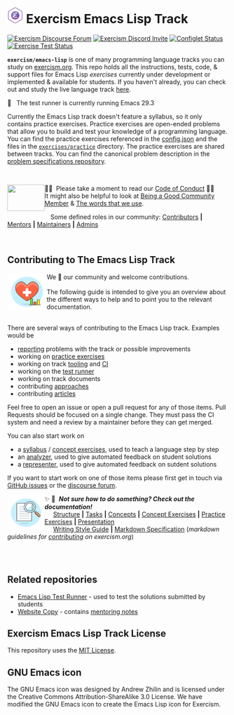# <img src="https://raw.githubusercontent.com/exercism/website-icons/main/tracks/emacs-lisp.svg" width="36px" aria-hidden="true" alt="Emacs Lisp Track Icon"> Exercism Emacs Lisp Track

[![Exercism Discourse Forum](https://img.shields.io/discourse/posts?server=https%3A%2F%2Fforum.exercism.org%2F)](https://forum.exercism.org/)
[![Exercism Discord Invite](https://img.shields.io/discord/854117591135027261)](https://exercism.org/r/discord)
[![Configlet Status](https://github.com/exercism/emacs-lisp/workflows/Configlet/badge.svg)](https://github.com/exercism/emacs-lisp/workflows/Configlet/badge.svg)
[![Exercise Test Status](https://github.com/exercism/emacs-lisp/workflows/emacs-lisp%20%2F%20main/badge.svg)](https://github.com/exercism/emacs-lisp/workflows/emacs-lisp%20%2F%20main/badge.svg)

**`exercism/emacs-lisp`** is one of many programming language tracks you can study on [exercism.org][exercism-website].
This repo holds all the instructions, tests, code, & support files for Emacs Lisp _exercises_ currently under development or implemented & available for students.
If you haven't already, you can check out and study the live language track [here][exercism-emacs-lisp-track].

🌟 &nbsp;&nbsp;The test runner is currently running Emacs 29.3

Currently the Emacs Lisp track doesn't feature a syllabus, so it only contains practice exercises. Practice exercises are open-ended problems that allow you to build and test your knowledge of a programming language. You can find the practice exercises referenced in the [config.json][config-json] and the files in the [`exercises/practice`][emacs-lisp-exercises-practice-dir] directory. The practice exercises are shared between tracks. You can find the canonical problem description in the [problem specifications repository][problem-specifications-repository].

<br>

<div>
<span>
<img align="left" height="60" width="85" src="https://user-images.githubusercontent.com/5923094/204436863-2ebf34d1-4b16-486b-9e0a-add36f4c09c1.svg">
</span>
<span align="left">

🌟🌟&nbsp; Please take a moment to read our [Code of Conduct][exercism-code-of-conduct]&nbsp;🌟🌟&nbsp;  
It might also be helpful to look at [Being a Good Community Member][being-a-good-community-member] & [The words that we use][the-words-that-we-use].

&nbsp;&nbsp;&nbsp;&nbsp;&nbsp;&nbsp;&nbsp;&nbsp;&nbsp;&nbsp;&nbsp;&nbsp;&nbsp;&nbsp;&nbsp;&nbsp;&nbsp;&nbsp;&nbsp;&nbsp;&nbsp;&nbsp;&nbsp;&nbsp;&nbsp;Some defined roles in our community: [Contributors][exercism-contributors] **|** [Mentors][exercism-mentors] **|** [Maintainers][exercism-track-maintainers] **|** [Admins][exercism-admins]

</span></div>

<br>

<h2 id="contributing">Contributing to The Emacs Lisp Track</h2>

<img align="left" width="90" height="85" src="https://github.com/exercism/website-icons/blob/main/exercises/health-statistics.svg">

We 💙 our community and welcome contributions.  
<br>
The following guide is intended to give you an overview about the different ways to help and to point you to the relevant documentation.

<br>
There are several ways of contributing to the Emacs Lisp track. Examples would be

- [reporting][emacs-lisp-new-issue] problems with the track or possible improvements
- working on [practice exercises][practice-exercises]
- working on track [tooling][emacs-lisp-tooling] and [CI][emacs-lisp-ci]
- working on the [test runner][emacs-lisp-test-runner]
- working on track documents
- contributing [approaches][exercism-approaches]
- contributing [articles][exercism-articles]

Feel free to open an issue or open a pull request for any of those items.
Pull Requests should be focused on a single change.
They must pass the CI system and need a review by a maintainer before they can get merged.

You can also start work on

- a [syllabus][exercism-syllabus] / [concept exercises][exercism-concept-exercises-stories], used to teach a language step by step
- an [analyzer][exercism-analyzers], used to give automated feedback on student solutions
- a [representer][exercism-representers], used to give automated feedback on sutdent solutions

If you want to start work on one of those items please first get in touch via [GitHub issues][emacs-lisp-github-issues] or the [discourse forum][discourse-forum-emacs-lisp].

<img align="left" width="85" height="80" src="https://github.com/exercism/website-icons/blob/main/exercises/word-search.svg">

✨&nbsp;🦄&nbsp; _**Not sure how to do something? Check out the documentation!**_  
&nbsp;&nbsp;&nbsp;&nbsp;&nbsp;[Structure][exercism-track-structure] **|** [Tasks][exercism-tasks] **|** [Concepts][exercism-concepts] **|** [Concept Exercises][concept-exercises] **|** [Practice Exercises][practice-exercises] **|** [Presentation][exercise-presentation]  
&nbsp;&nbsp;&nbsp;&nbsp;&nbsp;[Writing Style Guide][exercism-writing-style] **|** [Markdown Specification][exercism-markdown-specification] (_markdown guidelines for [contributing][website-contributing-section] on exercism.org_)

<br>
<br>

## Related repositories

- [Emacs Lisp Test Runner][emacs-lisp-test-runner] - used to test the solutions submitted by students
- [Website Copy][exercism-website-copy] - contains [mentoring notes](https://exercism.org/docs/building/product/mentoring-notes)

## Exercism Emacs Lisp Track License

This repository uses the [MIT License][license].

## GNU Emacs icon
The GNU Emacs icon was designed by Andrew Zhilin and is licensed under the Creative Commons Attribution-ShareAlike 3.0 License.
We have modified the GNU Emacs icon to create the Emacs Lisp icon for Exercism.

[exercism-website]: https://exercism.org/
[emacs-lisp-new-issue]: https://github.com/exercism/emacs-lisp/issues/new
[exercism-emacs-lisp-track]: https://exercism.org/tracks/emacs-lisp
[emacs-lisp-exercises-practice-dir]: exercises/practice
[emacs-lisp-tooling]: /bin
[emacs-lisp-ci]: .github/workflows
[emacs-lisp-github-issues]: https://github.com/exercism/emacs-lisp/issues
[emacs-lisp-test-runner]: https://github.com/exercism/emacs-lisp-test-runner
[discourse-forum-emacs-lisp]: https://forum.exercism.org/c/programming/emacs-lisp/86
[config-json]: https://github.com/exercism/emacs-lisp/blob/main/config.json
[being-a-good-community-member]: https://github.com/exercism/docs/tree/main/community/good-member
[chestertons-fence]: https://github.com/exercism/docs/blob/main/community/good-member/chestertons-fence.md
[concept-exercises]: https://github.com/exercism/docs/blob/main/building/tracks/concept-exercises.md
[exercise-presentation]: https://github.com/exercism/docs/blob/main/building/tracks/presentation.md
[exercism-admins]: https://github.com/exercism/docs/blob/main/community/administrators.md
[exercism-code-of-conduct]: https://exercism.org/docs/using/legal/code-of-conduct
[exercism-concepts]: https://github.com/exercism/docs/blob/main/building/tracks/concepts.md
[exercism-contributors]: https://github.com/exercism/docs/blob/main/community/contributors.md
[exercism-markdown-specification]: https://github.com/exercism/docs/blob/main/building/markdown/markdown.md
[exercism-mentors]: https://github.com/exercism/docs/tree/main/mentoring
[exercism-tasks]: https://exercism.org/docs/building/product/tasks
[exercism-track-maintainers]: https://github.com/exercism/docs/blob/main/community/maintainers.md
[exercism-track-structure]: https://github.com/exercism/docs/tree/main/building/tracks
[exercism-website]: https://exercism.org/
[exercism-writing-style]: https://github.com/exercism/docs/blob/main/building/markdown/style-guide.md
[exercism-approaches]: https://exercism.org/docs/building/tracks/approaches
[exercism-articles]: https://exercism.org/docs/building/tracks/articles
[exercism-syllabus]: https://exercism.org/docs/building/tracks/syllabus
[exercism-concept-exercises-stories]: https://exercism.org/docs/building/tracks/stories
[exercism-analyzers]: https://exercism.org/docs/building/tooling/analyzers
[exercism-representers]: https://exercism.org/docs/building/tooling/representers
[practice-exercises]: https://exercism.org/docs/building/tracks/practice-exercises
[prs]: https://github.com/exercism/docs/blob/main/community/good-member/pull-requests.md
[problem-specifications-repository]: https://github.com/exercism/problem-specifications/
[suggesting-improvements]: https://github.com/exercism/docs/blob/main/community/good-member/suggesting-exercise-improvements.md
[the-words-that-we-use]: https://github.com/exercism/docs/blob/main/community/good-member/words.md
[website-contributing-section]: https://exercism.org/docs/building
[exercism-website-copy]: https://github.com/exercism/website-copy
[license]: /LICENSE
